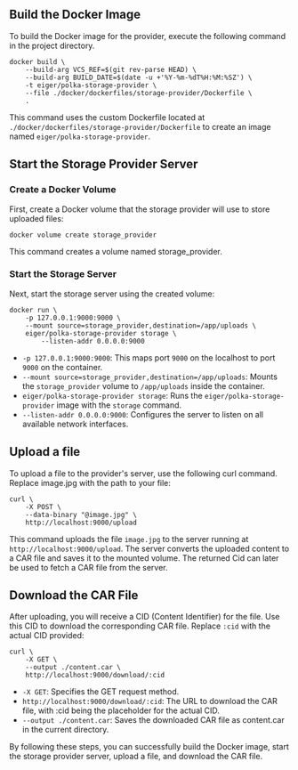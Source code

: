## Build the Docker Image

To build the Docker image for the provider, execute the following command in the project directory.

```
docker build \
    --build-arg VCS_REF=$(git rev-parse HEAD) \
    --build-arg BUILD_DATE=$(date -u +'%Y-%m-%dT%H:%M:%SZ') \
    -t eiger/polka-storage-provider \
    --file ./docker/dockerfiles/storage-provider/Dockerfile \
    .
```

This command uses the custom Dockerfile located at `./docker/dockerfiles/storage-provider/Dockerfile` to create an image named `eiger/polka-storage-provider`.

## Start the Storage Provider Server

### Create a Docker Volume

First, create a Docker volume that the storage provider will use to store uploaded files:

`docker volume create storage_provider`

This command creates a volume named storage_provider.

### Start the Storage Server

Next, start the storage server using the created volume:

```
docker run \
    -p 127.0.0.1:9000:9000 \
    --mount source=storage_provider,destination=/app/uploads \
    eiger/polka-storage-provider storage \
        --listen-addr 0.0.0.0:9000
```

- `-p 127.0.0.1:9000:9000`: This maps port `9000` on the localhost to port `9000` on the container.
- `--mount source=storage_provider,destination=/app/uploads`: Mounts the `storage_provider` volume to `/app/uploads` inside the container.
- `eiger/polka-storage-provider storage`: Runs the `eiger/polka-storage-provider` image with the `storage` command.
- `--listen-addr 0.0.0.0:9000`: Configures the server to listen on all available network interfaces.

## Upload a file

To upload a file to the provider's server, use the following curl command. Replace image.jpg with the path to your file:

```
curl \
    -X POST \
    --data-binary "@image.jpg" \
    http://localhost:9000/upload
```

This command uploads the file `image.jpg` to the server running at `http://localhost:9000/upload`. The server converts the uploaded content to a CAR file and saves it to the mounted volume. The returned Cid can later be used to fetch a CAR file from the server.

## Download the CAR File

After uploading, you will receive a CID (Content Identifier) for the file. Use this CID to download the corresponding CAR file. Replace `:cid` with the actual CID provided:

```
curl \
    -X GET \
    --output ./content.car \
    http://localhost:9000/download/:cid
```

- `-X GET`: Specifies the GET request method.
- `http://localhost:9000/download/:cid`: The URL to download the CAR file, with :cid being the placeholder for the actual CID.
- `--output ./content.car`: Saves the downloaded CAR file as content.car in the current directory.

By following these steps, you can successfully build the Docker image, start the storage provider server, upload a file, and download the CAR file.

